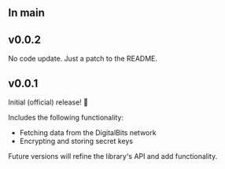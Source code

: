 ## In main

## v0.0.2

No code update. Just a patch to the README.

## v0.0.1

Initial (official) release! 🎉

Includes the following functionality:

- Fetching data from the DigitalBits network
- Encrypting and storing secret keys

Future versions will refine the library's API and add functionality.
